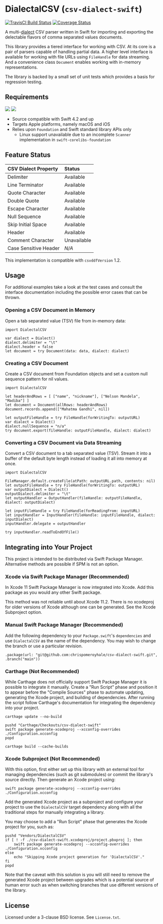 # DialectalCSV (`csv-dialect-swift`)
[![TravisCI Build Status](https://travis-ci.org/chrispomeroyhale/csv-dialect-swift.svg?branch=main)](https://travis-ci.org/chrispomeroyhale/csv-dialect-swift)
[![Coverage Status](https://coveralls.io/repos/github/chrispomeroyhale/csv-dialect-swift/badge.svg?branch=main)](https://coveralls.io/github/chrispomeroyhale/csv-dialect-swift?branch=main)

A multi-[dialect](https://frictionlessdata.io/specs/csv-dialect/) CSV parser written in Swift for importing and exporting the delectable flavors of comma separated values documents.

This library provides a tiered interface for working with CSV. At its core is a pair of parsers capable of handling partial data. A higher level interface is available for working with file URLs using `FileHandle` for data streaming. And a convenience class `Document` enables working with in-memory representations.

The library is backed by a small set of unit tests which provides a basis for regression testing.

## Requirements
[![](https://img.shields.io/endpoint?url=https%3A%2F%2Fswiftpackageindex.com%2Fapi%2Fpackages%2Fchrispomeroyhale%2Fcsv-dialect-swift%2Fbadge%3Ftype%3Dswift-versions)](https://swiftpackageindex.com/chrispomeroyhale/csv-dialect-swift)
[![](https://img.shields.io/endpoint?url=https%3A%2F%2Fswiftpackageindex.com%2Fapi%2Fpackages%2Fchrispomeroyhale%2Fcsv-dialect-swift%2Fbadge%3Ftype%3Dplatforms)](https://swiftpackageindex.com/chrispomeroyhale/csv-dialect-swift)

 * Source compatible with Swift 4.2 and up
 * Targets Apple platforms, namely macOS and iOS
 * Relies upon `Foundation` and Swift standard library APIs only
    * Linux support unavailable due to an incomplete `Scanner` implementation in `swift-corelibs-foundation`

## Feature Status
| CSV Dialect Property  | Status      |
|:----------------------|:------------|
| Delimiter             | Available   |
| Line Terminator       | Available   |
| Quote Character       | Available   |
| Double Quote          | Available   |
| Escape Character      | Available   |
| Null Sequence         | Available   |
| Skip Initial Space    | Available   |
| Header                | Available   |
| Comment Character     | Unavailable |
| Case Sensitive Header | *N/A*       |

This implementation is compatible with `csvddfVersion` 1.2.

## Usage
For additional examples take a look at the test cases and consult the interface documentation including the possible error cases that can be thrown.

### Opening a CSV Document in Memory
Open a tab separated value (TSV) file from in-memory data:

    import DialectalCSV

    var dialect = Dialect()
    dialect.delimiter = "\t"
    dialect.header = false
    let document = try Document(data: data, dialect: dialect)

### Creating a CSV Document
Create a CSV document from Foundation objects and set a custom null sequence pattern for nil values.

    import DialectalCSV

    let headerAndRows = [ ["name", "nickname"], ["Nelson Mandela", "Madiba"] ]
    let document = Document(allRows: headerAndRows)
    document.records.append(["Mahatma Gandhi", nil])

    let outputFileHandle = try FileHandle(forWritingTo: outputURL)
    var dialect = Dialect()
    dialect.nullSequence = "n/a"
    try document.export(fileHandle: outputFileHandle, dialect: dialect)

### Converting a CSV Document via Data Streaming
Convert a CSV document to a tab separated value (TSV). Stream it into a buffer of the default byte length instead of loading it all into memory at once.

    import DialectalCSV

    FileManager.default.createFile(atPath: outputURL.path, contents: nil)
    let outputFileHandle = try FileHandle(forWritingTo: outputURL)
    var outputDialect = Dialect()
    outputDialect.delimiter = "\t"
    let outputHandler = OutputHandler(fileHandle: outputFileHandle, dialect: outputDialect)

    let inputFileHandle = try FileHandle(forReadingFrom: inputURL)
    let inputHandler = InputHandler(fileHandle: inputFileHandle, dialect: inputDialect)
    inputHandler.delegate = outputHandler

    try inputHandler.readToEndOfFile()

## Integrating into Your Project
This project is intended to be distributed via Swift Package Manager. Alternative methods are possible if SPM is not an option.

### Xcode via Swift Package Manager (Recommended)
In Xcode 11 Swift Package Manager is now integrated into Xcode. Add this package as you would any other Swift package.

This method was not reliable until about Xcode 11.2. There is no xcodeproj for older versions of Xcode although one can be generated. See the Xcode Subproject option.

### Manual Swift Package Manager (Recommended)
Add the following dependency to your `Package.swift`'s `dependencies` and use `DialectalCSV` as the name of the dependency. You may wish to change the branch or use a particular revision.

	.package(url: "git@github.com:chrispomeroyhale/csv-dialect-swift.git", .branch("main"))

### Carthage (Not Recommended)
While Carthage does not officially support Swift Package Manager it is possible to integrate it manually. Create a "Run Script" phase and position it to appear before the "Compile Sources" phase to automate updating, generating the Xcode project, and building of dependencies. After running the script follow Carthage's documentation for integrating the dependency into your project.

	carthage update --no-build

	pushd "Carthage/Checkouts/csv-dialect-swift"
	swift package generate-xcodeproj --xcconfig-overrides ./Configuration.xcconfig
	popd

	carthage build --cache-builds

### Xcode Subproject (Not Recommended)
With this option, first either set up this library with an external tool for managing dependencies (such as git submodules) or commit the library's source directly. Then generate an Xcode project using:

	swift package generate-xcodeproj --xcconfig-overrides ./Configuration.xcconfig

Add the generated Xcode project as a subproject and configure your project to use the `DialectalCSV` target dependency along with all the traditional steps for manually integrating a library.

You may choose to add a "Run Script" phase that generates the Xcode project for you, such as:

	pushd "Vendors/DialectalCSV"
	if [ ! -f ./csv-dialect-swift.xcodeproj/project.pbxproj ]; then
		swift package generate-xcodeproj --xcconfig-overrides ./Configuration.xcconfig
	else
		echo "Skipping Xcode project generation for 'DialectalCSV'."
	fi
	popd

Note that the caveat with this solution is you will still need to remove the generated Xcode project between upgrades which is a potential source of human error such as when switching branches that use different versions of the library.

## License
Licensed under a 3-clause BSD license. See `License.txt`.
